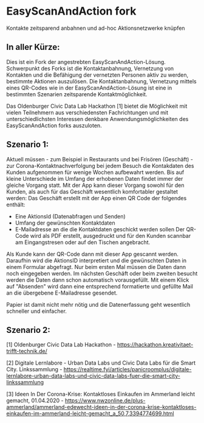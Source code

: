 # EasyScanAndAction fork 
Kontakte zeitsparend anbahnen und ad-hoc Aktionsnetzwerke knüpfen

## In aller Kürze:
Dies ist ein Fork der angestrebten EasyScanAndAction-Lösung. Schwerpunkt des Forks ist die Kontaktanbahnung, Vernetzung von Kontakten und die Befähigung der vernetzten Personen aktiv zu werden, bestimmte Aktionen auszulösen. Die Kontaktanbahnung, Vernetzung mittels eines QR-Codes wie in der EasyScanAndAction-Lösung ist eine in bestimmten Szenarien zeitsparende Kontaktmöglichkeit.

Das Oldenburger Civic Data Lab Hackathon [1] bietet die Möglichkeit mit vielen Teilnehmern aus verschiedensten Fachrichtungen und mit unterschiedlichsten Interessen denkbare Anwendungsmöglichkeiten des EasyScanAndAction forks auszuloten.

## Szenario 1:
Aktuell müssen - zum Beispiel in Restaurants und bei Frisören (Geschäft) - zur Corona-Kontaktnachverfolgung bei jedem Besuch die Kontakdaten des Kunden aufgenommen für wenige Wochen aufbewahrt werden.
Bis auf kleine Unterschiede im Umfang der erhobenen Daten findet immer der gleiche Vorgang statt.
Mit der App kann dieser Vorgang sowohl für den Kunden, als auch für das Geschäft wesentlich komfortabler gestaltet werden:
Das Geschäft erstellt mit der App einen QR Code der folgendes enthält:
- Eine AktionsId (Datenabfragen und Senden)
- Umfang der gewünschten Kontaktdaten
- E-Mailadresse an die die Kontaktdaten geschickt werden sollen
Der QR-Code wird als PDF erstellt, ausgedruckt und für den Kunden scannbar am Eingangstresen oder auf den Tischen angebracht.

Als Kunde kann der QR-Code dann mit dieser App gescannt werden. Daraufhin wird die AktionsID interpretiert und die gewünschten Daten in einem Formular abgefragt. Nur beim ersten Mal müssen die Daten dann noch eingegeben werden. Im nächsten Geschäft oder beim zweiten besucht werden die Daten dann schon automatisch vorausgefüllt.
Mit einem Klick auf "Absenden" wird dann eine entsprechend formatierte und gefüllte Mail an die übergebene E-Mailadresse gesendet.

Papier ist damit nicht mehr nötig und die Datenerfassung geht wesentlich schneller und einfacher.

## Szenario 2:

[1] Oldenburger Civic Data Lab Hackathon - https://hackathon.kreativitaet-trifft-technik.de/

[2] Digitale Lernlabore - Urban Data Labs und Civic Data Labs für die Smart City. Linkssammlung - https://realtime.fyi/articles/panicroomplus/digitale-lernlabore-urban-data-labs-und-civic-data-labs-fuer-die-smart-city-linkssammlung

[3] Ideen In Der Corona-Krise: Kontaktloses Einkaufen im Ammerland leicht gemacht, 01.04.2020 - https://www.nwzonline.de/plus-ammerland/ammerland-edewecht-ideen-in-der-corona-krise-kontaktloses-einkaufen-im-ammerland-leicht-gemacht_a_50,7,3394774699.html


